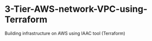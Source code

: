 # 3-Tier-AWS-network-VPC-using-Terraform
Building infrastructure on AWS using IAAC tool (Terraform)
